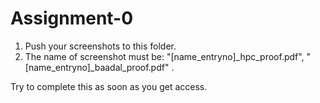 # Assignment-0
1. Push your screenshots to this folder.
2. The name of screenshot must be: "[name_entryno]_hpc_proof.pdf", "[name_entryno]_baadal_proof.pdf" .


Try to complete this as soon as you get access.